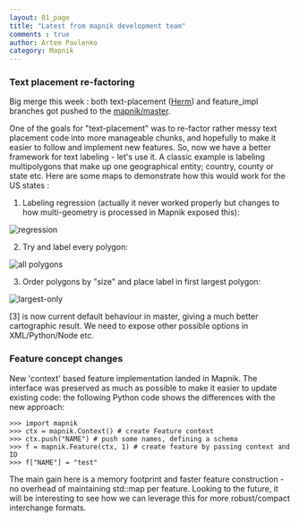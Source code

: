 ```yaml
---
layout: 01_page
title: "Latest from mapnik development team"
comments : true
author: Artem Pavlenko                                                                                                               
category: Mapnik
---
```


### Text placement re-factoring

Big merge this week : both text-placement ([Herm](https://github.com/herm)) and feature_impl branches got pushed to the [mapnik/master](https://github.com/mapnik/mapnik).

One of the goals for "text-placement" was to re-factor rather messy text placement code into more manageable chunks, and hopefully to make it easier to follow and implement new features. So, now we have a better framework for text labeling - let's use it. A classic example is labeling multipolygons that make up one geographical entity; country, county or state etc. Here are some maps to demonstrate how this would work for the US states :

1) Labeling regression (actually it never worked properly but changes to how multi-geometry is processed in Mapnik exposed this):

![regression](http://i.imgur.com/gASD6.png)

2) Try and label every polygon:

![all polygons](http://i.imgur.com/OqjaR.png)

3) Order polygons by "size" and place label in first largest polygon:

![largest-only](http://i.imgur.com/vfWd9.png)

[3] is now current default behaviour in master, giving a much better cartographic result. We need to expose other possible options in XML/Python/Node etc. 

### Feature concept changes

New 'context' based feature implementation landed in Mapnik. The interface was preserved as much as possible to make it easier to update existing code: the following Python code shows the differences with the new approach:


	>>> import mapnik
	>>> ctx = mapnik.Context() # create Feature context
	>>> ctx.push("NAME") # push some names, defining a schema 
	>>> f = mapnik.Feature(ctx, 1) # create feature by passing context and ID
	>>> f["NAME"] = "test"

The main gain here is a memory footprint and faster feature construction - no overhead of maintaining std::map per feature. Looking to the future, it will be interesting to see how we can leverage this for more robust/compact interchange formats.
